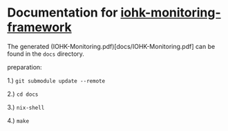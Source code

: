 # Documentation for [iohk-monitoring-framework](https://github.com/input-output-hk/iohk-monitoring-framework)

The generated (IOHK-Monitoring.pdf)[docs/IOHK-Monitoring.pdf] can be found in the `docs` directory.

preparation:

1.) `git submodule update --remote`

2.) `cd docs`

3.) `nix-shell`

4.) `make`

